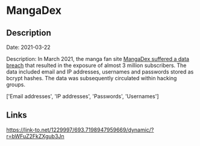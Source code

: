 # MangaDex

## Description

Date: 2021-03-22

Description:
In March 2021, the manga fan site <a href="https://portswigger.net/daily-swig/mangadex-website-taken-offline-following-cyber-attack-data-breach" target="_blank" rel="noopener">MangaDex suffered a data breach</a> that resulted in the exposure of almost 3 million subscribers. The data included email and IP addresses, usernames and passwords stored as bcrypt hashes. The data was subsequently circulated within hacking groups.


['Email addresses', 'IP addresses', 'Passwords', 'Usernames']

## Links

https://link-to.net/1229997/693.7198947959669/dynamic/?r=bWFuZ2FkZXgub3Jn